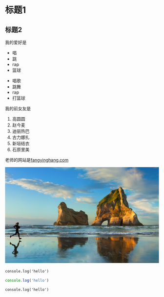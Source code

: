 # 标题1
## 标题2

我的爱好是
- 唱
- 跳
- rap
- 篮球

* 唱歌
* 跳舞
* rap
* 打篮球

我的前女友是

1. 高圆圆
2. 赵今麦
3. 迪丽热巴
4. 古力娜扎
5. 新垣结衣
6. 石原里美

老师的网站是[fangyinghang.com](https://fangyinghang.com)

![一张图片](1.png)

`console.log('hello')`
```javascript
console.log('hello')
```
    console.log('hello')